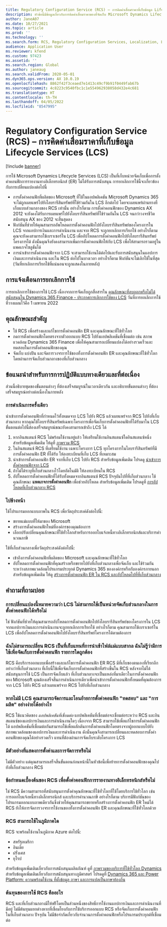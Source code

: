 ```yaml
---
title: Regulatory Configuration Service (RCS) – การคิดค่าเสื่อมราคาที่เก็บข้อมูล Lifecycle Services (LCS)
description: หัวข้อนี้มีข้อมูลเกี่ยวกับการคิดค่าเสื่อมราคาของที่จัดเก็บ Microsoft Dynamics Lifecycle Services (LCS)ที่วางแผนไว้โดยเป็นส่วนหนึ่งของการย้อนกลับของที่เก็บส่วนกลางของ Regulatory Configuration Service (RCS)
author: JaneA07
ms.date: 10/27/2021
ms.topic: article
ms.prod: ''
ms.technology: ''
ms.search.form: RCS, Regulatory Configuration Services, Localization, LCS storage, LCS storage deprecation
audience: Application User
ms.reviewer: kfend
ms.custom: 97423
ms.assetid: ''
ms.search.region: Global
ms.author: janeaug
ms.search.validFrom: 2020-05-01
ms.dyn365.ops.version: AX 10.0.19
ms.openlocfilehash: 8862f42f3ceaed7e1413c49cf9b91f0449fab67b
ms.sourcegitcommit: 4c8223c9540fbc1c1e554962938058d432e4c681
ms.translationtype: HT
ms.contentlocale: th-TH
ms.lasthandoff: 04/05/2022
ms.locfileid: "8547995"
---
```

# <a name="regulatory-configuration-service-rcs--lifecycle-services-lcs-storage-deprecation"></a>Regulatory Configuration Service (RCS) – การคิดค่าเสื่อมราคาที่เก็บข้อมูล Lifecycle Services (LCS)

[!include [banner](../includes/banner.md)]

การใช้ Microsoft Dynamics Lifecycle Services (LCS) เป็นที่เก็บหน่วยจัดเก็บเพื่อการตั้งค่าคอนฟิกการรายงานทางอิเล็กทรอนิกส์ (ER) ไม่ได้รับการสนับสนุน การยกเลิกการใช้นี้จะเกี่ยวข้องกับการเปลี่ยนแปลงต่อไปนี้

- การตั้งค่าคอนฟิกที่ผลิตของ Microsoft ที่ใช้ในแอปพลิเคชัน Microsoft Dynamics 365 จะไม่ถูกเผยแพร่ไปยังไลบรารีสินทรัพย์ที่ใช้ร่วมกันใน LCS อีกต่อไป โดยจะเผยแพร่ผ่านทางที่เก็บแบบส่วนกลางของ RCS เท่านั้น อย่างไรก็ตาม การตั้งค่าคอนฟิกของ Dynamics AX 2012 จะยังคงได้รับการเผยแพร่ไปยังไลบรารีสินทรัพย์ที่ใช้ร่วมกันใน LCS จนกว่าวงจรชีวิตสนับสนุน AX ของ 2012 จะสิ้นสุดลง
- ฟังก์ชันที่ช่วยให้คุณสามารถอัพโหลดการตั้งค่าคอนฟิกไปยังไลบรารีสินทรัพย์ของโครงการใน LCS จากแอปการเงินและการดำเนินงาน และจาก RCS จะถูกยกเลิกการเรียกใช้ อย่างไรก็ตาม คุณจะยังคงสามารถใช้เบราเซอร์ใน LCS เพื่ออัปโหลดการตั้งค่าคอนฟิกไปยังไลบรารีสินทรัพย์โครงการได้ ดังนั้นคุณจึงยังคงสามารถเพิ่มการตั้งค่าคอนฟิกให้กับ LCS เพื่อให้สามารถรวมอยู่ในแพคเกจโซลูชันได้
- การนําเข้าการตั้งค่าคอนฟิกจาก LCS จะสามารถใช้งานได้ต่อไปและรับการสนับสนุนในแอปการเงินและการดำเนินงาน และใน RCS ต่อไปในบางเวลา อย่างไรก็ตาม ฟังก์ชันจะไม่เลิกใช้ในที่สุด (วันที่ยกเลิกการเรียกใช้ที่แน่นอนจะถูกแสดงในภายหลัง)

## <a name="deprecation-notice"></a>การแจ้งเตือนการยกเลิกการใช้

การยกเลิกการใช้ของการใช้ LCS เนื่องจากการจัดเก็บถูกสื่อสารใน [คุณลักษณะที่ลบออกหรือไม่ได้สนับสนุนใน Dynamics 365 Finance - ประกาศการเลิกการใช้ของ LCS](../get-started/removed-deprecated-features-finance.md#features-removed-or-deprecated-in-the-finance-10017-release) วันที่การยกเลิกการใช้ที่วางแผนไว้คือ 1 เมษายน 2022

## <a name="key-features"></a>คุณลักษณะสำคัญ

- ใช้ RCS เพื่อสร้างและแก้ไขการตั้งค่าคอนฟิก ER และคุณลักษณะที่ใช้ทั่วโลก
- กดการตั้งค่าคอนฟิกโดยตรงจากตัวออกแบบ RCS ไปยังแอปพลิเคชันที่เชื่อมต่อ เช่น สภาพแวดล้อม Dynamics 365 Finance เพื่อให้คุณสามารถเปลี่ยนแปลงได้อย่างรวดเร็วและทดสอบในการตั้งค่าคอนฟิกของคุณ
- จัดเก็บ แบ่งปัน และจัดการวงจรการใช้ของทั้งการตั้งค่าคอนฟิก ER และคุณลักษณะที่ใช้ทั่วโลกโดยผ่านการจัดเก็บส่วนกลางของที่เก็บส่วนกลาง

## <a name="guidance-for-one-time-and-ongoing-actions"></a>ข้อแนะนําสําหรับการการปฏิบัติแบบทางเดียวและที่ต่อเนื่อง

ส่วนนี้อธิบายชุดของขั้นตอนต่างๆ ที่ต้องเสร็จสมบูรณ์ในเวลาเดียวกัน และอธิบายขั้นตอนต่างๆ ที่ต้องเสร็จสมบูรณ์อย่างต่อเนื่องในภายหลัง

### <a name="one-time-action"></a>การดำเนินการครั้งเดียว

นําเข้าการตั้งค่าคอนฟิกที่กําหนดไว้ทั้งหมดจาก LCS ไปยัง RCS แล้วเผยแพร่จาก RCS ไปยังที่เก็บส่วนกลาง หากคุณใช้ไลบรารีสินทรัพย์เฉพาะโครงการเพื่อจัดเก็บการตั้งค่าคอนฟิกที่ได้รับมาใน LCS ขั้นตอนต่อไปนี้ต้องเสร็จสมบูรณ์ขณะยังคงสามารถเข้าถึง LCS ได้

1. หากอินสแตนซ์ RCS ไม่พร้อมใช้งานอยู่แล้ว ให้เตรียมใช้งานอินสแตนซ์ใดอินสแตนซ์หนึ่ง สำหรับข้อมูลเพิ่มเติม ให้ดูที่ [ภาพรวม RCS](rcs-overview.md)
2. ในอินสแตนซ์ RCS ที่เตรียมใช้งาน เฉพาะโครงการ LCS ทุกโครงการในไลบรารีสินทรัพย์ที่มีการตั้งค่าคอนฟิก ER ที่ได้รับ ให้ลงทะเบียนที่เก็บ LCS ที่เหมาะสม
3. นําเข้าการตั้งค่าคอนฟิก ER จากที่เก็บ LCS ไปยัง RCS สำหรับข้อมูลเพิ่มเติม โปรดดู [นำเข้าการตั้งค่าคอนฟิกจาก LCS](/dynamics365/fin-ops-core/dev-itpro/analytics/tasks/er-import-configuration-lifecycle-services)
4. ถ้าไม่ได้ระบุที่เก็บส่วนกลางไว้โดยอัตโนมัติ ให้ลงทะเบียนใน RCS
5. อัปโหลดการตั้งค่าคอนฟิกที่ได้รับทั้งหมดจากอินสแตนซ์ RCS ปัจจุบันไปที่ที่เก็บส่วนกลาง ใช้คุณลักษณะ **แพคเกจการตั้งค่าคอนฟิก** เพื่อช่วยอัปโหลด สำหรับข้อมูลเพิ่มเติม โปรดดูที่ [การอัปโหลดที่เก็บส่วนกลาง RCS](rcs-global-repo-upload.md)

### <a name="going-forward"></a>ไปข้างหน้า

ใช้โปรแกรมออกแบบภาพใน RCS เพื่อวัตถุประสงค์ดังต่อไปนี้:

- ขยายแม่แบบที่ให้มาของ Microsoft
- สร้างการตั้งค่าคอนฟิกใหม่ที่องค์กรของคุณต้องการ
- เลือกปรับเปลี่ยนคุณลักษณะที่ใช้ทั่วโลกสำหรับการออกใบแจ้งหนี้ทางอิเล็กทรอนิกส์และบริการคํานวณภาษี

ใช้ที่เก็บส่วนกลางเพื่อวัตถุประสงค์ดังต่อไปนี้:

- เข้าถึงการตั้งค่าคอนฟิกที่ผลิตของ Microsoft และคุณลักษณะที่ใช้ทั่วโลก
- อัปโหลดการตั้งค่าคอนฟิกที่คุณสร้างหรือขยายไปยังที่เก็บส่วนกลางเพื่อจัดเก็บ และใช้ร่วมกันระหว่างสภาพแวดล้อมโปรแกรมประยุกต์ Dynamics 365 ขององค์กรหรือกับองค์กรภายนอก สำหรับข้อมูลเพิ่มเติม ให้ดู [สร้างการตั้งค่าคอนฟิก ER ใน RCS และอัปโหลดไปที่ที่เก็บส่วนกลาง](rcs-global-repo-upload.md)

## <a name="frequently-asked-questions"></a>คำถามที่ถามบ่อย

### <a name="does-this-change-mean-that-lcs-cant-be-used-as-central-storage-for-configurations"></a>การเปลี่ยนแปลงนี้หมายความว่า LCS ไม่สามารถใช้เป็นหน่วยจัดเก็บส่วนกลางในการตั้งค่าคอนฟิกได้หรือไม่

ใช่ ฟังก์ชันที่ช่วยให้คุณสามารถอัปโหลดการตั้งค่าคอนฟิกไปยังไลบรารีสินทรัพย์ของโครงการใน LCS จากแอปการเงินและการดำเนินงานจะถูกยกเลิกการเรียกใช้ อย่างไรก็ตาม คุณสามารถใช้เบราเซอร์ใน LCS เพื่ออัปโหลดการตั้งค่าคอนฟิกไปยังไลบรารีสินทรัพย์โครงการได้ตามต้องการ

### <a name="i-thought-that-rcs-was-a-replacement-repository-for-importing-global-template-files-i-didnt-think-that-its-used-to-store-configurations-which-is-correct"></a>ฉันไม่สามารถเปลี่ยน RCS เป็นที่เก็บแทนที่การนําเข้าไฟล์แม่แบบสากล ฉันไม่รู้ว่ามีการใช้เพื่อจัดเก็บการตั้งค่าคอนฟิก รายการใดถูกต้อง

RCS คือบริการออกแบบเพื่อสร้างและแก้ไขการตั้งค่าคอนฟิก ER RCS มีที่เก็บของตนเองที่เรียกอีกอย่างว่าที่เก็บส่วนกลาง ที่เก็บนี้ใช้เพื่อจัดเก็บการตั้งค่าคอนฟิกที่สร้างขึ้นใน RCS หลังจากไม่ได้สนับสนุนการใช้ LCS เป็นการจัดเก็บแล้ว ที่เก็บส่วนกลางจะเป็นแหล่งที่มาเดียวในการตั้งค่าคอนฟิกของ Microsoft คุณต้องเสร็จสิ้นการดำเนินการเดียวเพื่อนําเข้าการตั้งค่าคอนฟิกทั้งหมดที่คุณต้องการจาก LCS ไปยัง RCS แล้วเผยแพร่จาก RCS ไปยังที่เก็บส่วนกลาง

### <a name="without-lcs-what-is-the-suggested-way-to-store-configurations-so-that-test-and-production-configurations-can-easily-be-managed-and-transferred"></a>หากไม่มี LCS คุณสามารถจัดการและโอนย้ายการตั้งค่าคอนฟิก "ทดสอบ" และ "การผลิต" อย่างง่ายได้อย่างไร

RCS ใช้แนวคิดของ *แอปพลิเคชันที่เชื่อมต่อ* แอปพลิเคชันที่เชื่อมต่อจะเชื่อมต่อระหว่าง RCS และอินสแตนซ์ของแอปการเงินและการดำเนินงานใดๆ เนื่องจาก RCS สามารถใช้เพื่อแก้ไขการตั้งค่าคอนฟิกได้ แอปพลิเคชันที่เชื่อมต่อกันสามารถใช้เพื่อผลักดันการตั้งค่าคอนฟิกโดยตรงจากผู้ออกแบบไปยังสภาพแวดล้อมของแอปการเงินและการดำเนินงาน ดังนั้นคุณจึงสามารถเปลี่ยนและทดสอบการตั้งค่าคอนฟิกของคุณได้อย่างรวดเร็ว แทนที่ต้องผ่านการจัดเก็บระดับโครงการ LCS

### <a name="are-there-any-examples-that-show-the-setup-and-management"></a>มีตัวอย่างที่แสดงการตั้งค่าและการจัดการหรือไม่

ไม่มีตัวอย่าง แต่คุณสามารถเสร็จสิ้นขั้นตอนก่อนหน้านี้ในหัวข้อนี้เพื่อย้ายการตั้งค่าคอนฟิกของคุณไปยังที่เก็บส่วนกลาง RCS

### <a name="is-rcs-a-prerequisite-to-configure-electronic-reporting"></a>ข้อกําหนดเบื้องต้นของ RCS เพื่อตั้งค่าคอนฟิกการรายงานทางอิเล็กทรอนิกส์หรือไม่

ใช่ RCS มีความสามารถที่สนับสนุนการตั้งค่าคุณลักษณะที่ใช้ทั่วโลกที่ใช้โดยบริการใช้ทั่วโลก เช่น การออกใบแจ้งหนี้ทางอิเล็กทรอนิกส์ และบริการคํานวณภาษี อย่างไรก็ตาม บริการมีฟังก์ชันของโปรแกรมออกแบบภาพเดียวกันซึ่งช่วยให้คุณสามารถขยายหรือสร้างการตั้งค่าคอนฟิก ER ใหม่ได้ RCS ยังให้การจัดการวงจรการใช้งานของทั้งการตั้งค่าคอนฟิก ER และคุณลักษณะที่ใช้ทั่วโลกด้วย

### <a name="which-regions-can-rcs-be-deployed-in"></a>RCS สามารถใช้ในภูมิภาคใด

RCS จะพร้อมใช้งานในภูมิภาค Azure ต่อไปนี้:

- สหรัฐอเมริกา
- อินเดีย
- ฝรั่งเศส
- ยุโรป

สำหรับข้อมูลเพิ่มเติมเกี่ยวกับการสนับสนุนผลิตภัณฑ์ ดูที่ [ภาพรวมของบริการที่ใช้ทั่วโลก Dynamics](globalization-services-overview.md) สำหรับข้อมูลเพิ่มเติมเกี่ยวกับการสนับสนุนทางภูมิศาสตร์ โปรดดูที่ [Dynamics 365 และ Power Platform: ความพร้อมใช้งาน ที่ตั้งข้อมูล ภาษา และการแปลเป็นภาษาท้องถิ่น](https://aka.ms/rcs/D365Productavailabilityguide)

### <a name="whats-the-cost-of-using-rcs"></a>ต้นทุนของการใช้ RCS คืออะไร

RCS และที่เก็บส่วนกลางมีให้ฟรีโดยเป็นส่วนหนึ่งของสิทธิ์การใช้งานแอปการเงินและการดำเนินงานที่มีอยู่ ไม่มีต้นทุนแยกต่างหากที่เชื่อมโยงกับการใช้บริการออกแบบ RCS หรือจัดเก็บการตั้งค่าคอนฟิกในที่เก็บส่วนกลาง ปัจจุบัน ไม่มีข้อจํากัดเกี่ยวกับจํานวนการตั้งค่าคอนฟิกหรือโปรแกรมประยุกต์ที่เชื่อมต่อ